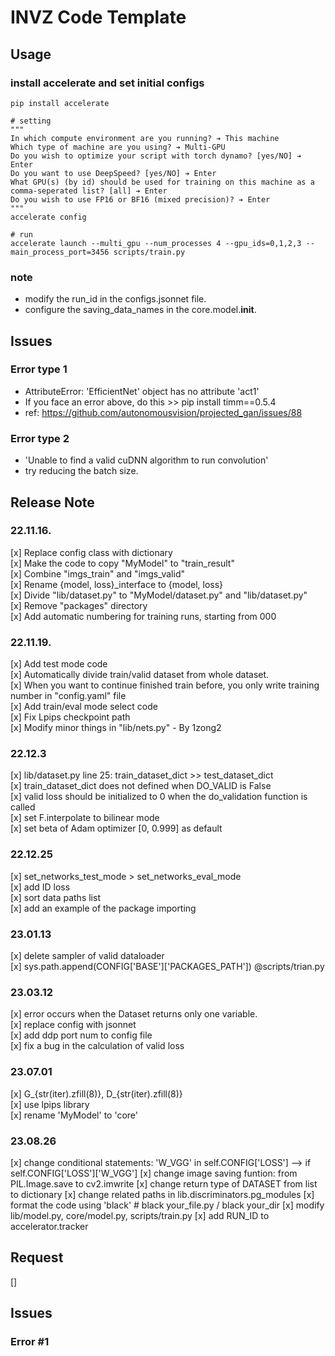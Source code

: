 # INVZ Code Template

## Usage

### install accelerate and set initial configs

```
pip install accelerate 

# setting
"""
In which compute environment are you running? ➔ This machine
Which type of machine are you using? ➔ Multi-GPU
Do you wish to optimize your script with torch dynamo? [yes/NO] ➔ Enter
Do you want to use DeepSpeed? [yes/NO] ➔ Enter
What GPU(s) (by id) should be used for training on this machine as a comma-seperated list? [all] ➔ Enter
Do you wish to use FP16 or BF16 (mixed precision)? ➔ Enter
"""
accelerate config

# run
accelerate launch --multi_gpu --num_processes 4 --gpu_ids=0,1,2,3 --main_process_port=3456 scripts/train.py
```

### note
- modify the run_id in the configs.jsonnet file.
- configure the saving_data_names in the core.model.__init__.

## Issues
### Error type 1
- AttributeError: 'EfficientNet' object has no attribute 'act1'   
- If you face an error above, do this >> pip install timm==0.5.4     
- ref: https://github.com/autonomousvision/projected_gan/issues/88    

### Error type 2
- 'Unable to find a valid cuDNN algorithm to run convolution'
- try reducing the batch size.

## Release Note

### 22.11.16.
[x] Replace config class with dictionary  
[x] Make the code to copy "MyModel" to "train_result"  
[x] Combine "imgs_train" and "imgs_valid"  
[x] Rename {model, loss}_interface to {model, loss}  
[x] Divide "lib/dataset.py" to "MyModel/dataset.py" and "lib/dataset.py"  
[x] Remove "packages" directory  
[x] Add automatic numbering for training runs, starting from 000


### 22.11.19.
[x] Add test mode code  
[x] Automatically divide train/valid dataset from whole dataset.   
[x] When you want to continue finished train before, you only write training number in "config.yaml" file    
[x] Add train/eval mode select code  
[x] Fix Lpips checkpoint path  
[x] Modify minor things in "lib/nets.py" - By 1zong2

### 22.12.3

[x] lib/dataset.py line 25: train_dataset_dict >> test_dataset_dict  
[x] train_dataset_dict does not defined when DO_VALID is False  
[x] valid loss should be initialized to 0 when the do_validation function is called  
[x] set F.interpolate to bilinear mode  
[x] set beta of Adam optimizer [0, 0.999] as default  

### 22.12.25

[x] set_networks_test_mode > set_networks_eval_mode  
[x] add ID loss  
[x] sort data paths list  
[x] add an example of the package importing

### 23.01.13
[x] delete sampler of valid dataloader   
[x] sys.path.append(CONFIG['BASE']['PACKAGES_PATH']) @scripts/trian.py 

### 23.03.12  
[x] error occurs when the Dataset returns only one variable.     
[x] replace config with jsonnet  
[x] add ddp port num to config file  
[x] fix a bug in the calculation of valid loss  

### 23.07.01  
[x] G_{str(iter).zfill(8)}, D_{str(iter).zfill(8)}    
[x] use lpips library    
[x] rename 'MyModel' to 'core'    

### 23.08.26  
[x] change conditional statements: 'W_VGG' in self.CONFIG['LOSS'] --> if self.CONFIG['LOSS']['W_VGG'] 
[x] change image saving funtion: from PIL.Image.save to cv2.imwrite
[x] change return type of DATASET from list to dictionary 
[x] change related paths in lib.discriminators.pg_modules
[x] format the code using 'black' # black your_file.py / black your_dir
[x] modify lib/model.py, core/model.py, scripts/train.py
[x] add RUN_ID to accelerator.tracker

## Request   
[]  
  
## Issues
### Error #1
